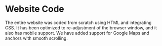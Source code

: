 # Website Code

The entire website was coded from scratch using HTML and integrating CSS. It has been optimized to re-adjustment of the browser window, and it also has mobile support. We have added support for Google Maps and anchors with smooth scrolling.
